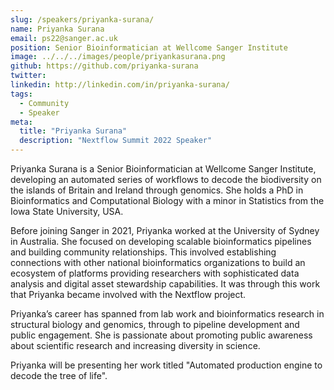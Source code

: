 ```yaml
---
slug: /speakers/priyanka-surana/
name: Priyanka Surana
email: ps22@sanger.ac.uk
position: Senior Bioinformatician at Wellcome Sanger Institute
image: ../../../images/people/priyankasurana.png
github: https://github.com/priyanka-surana
twitter: 
linkedin: http://linkedin.com/in/priyanka-surana/
tags:
  - Community
  - Speaker
meta:
  title: "Priyanka Surana"
  description: "Nextflow Summit 2022 Speaker"
---
```

Priyanka Surana is a Senior Bioinformatician at Wellcome Sanger Institute, developing an automated series of workflows to decode the biodiversity on the islands of Britain and Ireland through genomics. She holds a PhD in Bioinformatics and Computational Biology with a minor in Statistics from the Iowa State University, USA.

Before joining Sanger in 2021, Priyanka worked at the University of Sydney in Australia. She focused on developing scalable bioinformatics pipelines and building community relationships. This involved establishing connections with other national bioinformatics organizations to build an ecosystem of platforms providing researchers with sophisticated data analysis and digital asset stewardship capabilities. It was through this work that Priyanka became involved with the Nextflow project.

Priyanka’s career has spanned from lab work and bioinformatics research in structural biology and genomics, through to pipeline development and public engagement. She is passionate about promoting public awareness about scientific research and increasing diversity in science.

Priyanka will be presenting her work titled "Automated production engine to decode the tree of life".
